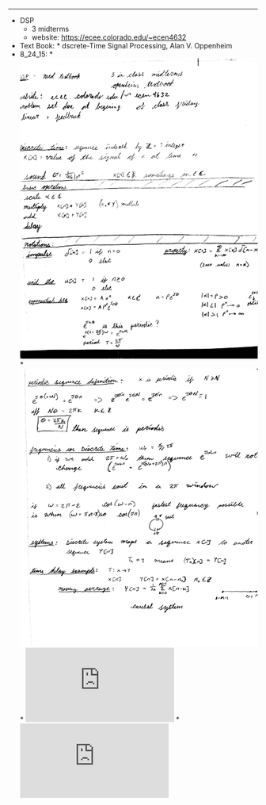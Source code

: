 
---
*   DSP
	*   3 midterms
	*   website: https://ecee.colorado.edu/~ecen4632
  *   Text Book:
    *   dscrete-Time Signal Processing,  Alan V. Oppenheim
  *   8_24_15:
    *   ![Lecture 8_24_15](https://github.com/Matt-McNichols/perl/blob/master/DSP/DSP_8_24_15_one.jpg)
    *   ![Lecture 8_24_15](https://github.com/Matt-McNichols/perl/blob/master/DSP/DSP_8_24_15_two.jpg)
    *   ![Problem Set One](https://github.com/Matt-McNichols/perl/blob/master/DSP/ecen4632pbset1.pdf)
    *   ![Lecture 8_26_15](https://github.com/Matt-McNichols/perl/blob/master/DSP/class_8_26_15.pdf)
